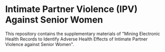 # Intimate Partner Violence (IPV) Against Senior Women
This repository contains the supplementary materials of "Mining Electronic Health Records to Identify Adverse Health Effects of Intimate Partner Violence against Senior Women".
